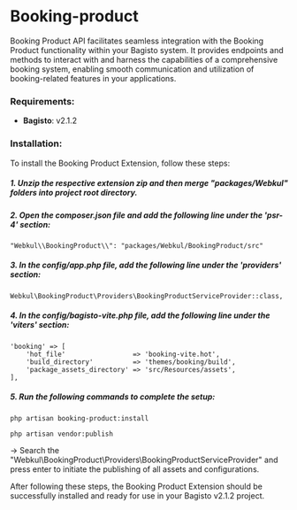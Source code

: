 # Booking-product

<p>Booking Product API facilitates seamless integration with the Booking Product functionality within your Bagisto system. It provides endpoints and methods to interact with and harness the capabilities of a comprehensive booking system, enabling smooth communication and utilization of booking-related features in your applications.</p>

### Requirements:

-   **Bagisto**: v2.1.2

### Installation:

To install the Booking Product Extension, follow these steps:

##### 1. Unzip the respective extension zip and then merge "packages/Webkul" folders into project root directory.

##### 2. Open the composer.json file and add the following line under the 'psr-4' section:

~~~
"Webkul\\BookingProduct\\": "packages/Webkul/BookingProduct/src"
~~~

##### 3. In the config/app.php file, add the following line under the 'providers' section:

~~~
Webkul\BookingProduct\Providers\BookingProductServiceProvider::class,
~~~

##### 4. In the config/bagisto-vite.php file, add the following line under the 'viters' section:

~~~
'booking' => [
    'hot_file'                 => 'booking-vite.hot',
    'build_directory'          => 'themes/booking/build',
    'package_assets_directory' => 'src/Resources/assets',
],
~~~

##### 5. Run the following commands to complete the setup:

~~~
php artisan booking-product:install
~~~

~~~
php artisan vendor:publish
~~~

-> Search the "Webkul\BookingProduct\Providers\BookingProductServiceProvider" and press enter to initiate the publishing of all assets and configurations.

After following these steps, the Booking Product Extension should be successfully installed and ready for use in your Bagisto v2.1.2 project.
